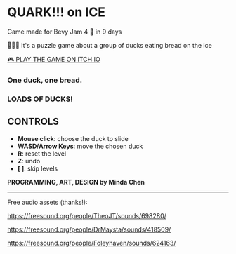 # QUARK!!! on ICE
Game made for Bevy Jam 4 🦀 in 9 days

🦆🦆🦆 It's a puzzle game about a group of ducks eating bread on the ice

[🎮 PLAY THE GAME ON ITCH.IO](https://akacmd.itch.io/quark-on-ice "QUARK!!! on ICE")

### One duck, one bread.
### LOADS OF DUCKS!

## CONTROLS

- **Mouse click**: choose the duck to slide
- **WASD/Arrow Keys**: move the chosen duck
- **R**: reset the level
- **Z**: undo
- **[ ]**: skip levels

**PROGRAMMING, ART, DESIGN by Minda Chen**



---

Free audio assets (thanks!):

https://freesound.org/people/TheoJT/sounds/698280/

https://freesound.org/people/DrMaysta/sounds/418509/

https://freesound.org/people/Foleyhaven/sounds/624163/